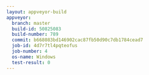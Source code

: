 ```yaml
---
layout: appveyor-build
appveyor:
  branch: master
  build-id: 50825083
  build-number: 789
  commit: b668083bd146902cac87fb50d90c7db1784cead7
  job-id: 4d7r7tl4pqteofus
  job-number: 4
  os-name: Windows
  test-result: 0
---
```

